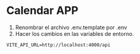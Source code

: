 
# Calendar APP

1. Renombrar el archivo .env.template por .env
2. Hacer los cambios en las variables de entorno.

```
VITE_API_URL=http://localhost:4000/api

```